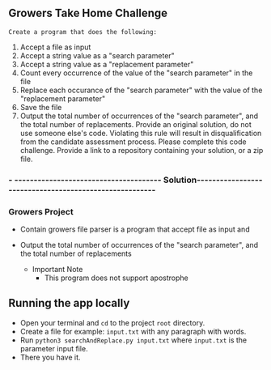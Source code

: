 ## Growers Take Home Challenge
    Create a program that does the following:
1. Accept a file as input
2. Accept a string value as a "search parameter"
3. Accept a string value as a "replacement parameter"
4. Count every occurrence of the value of the "search parameter" in the file
5. Replace each occurance of the "search parameter" with the value of the "replacement parameter"
6. Save the file
7. Output the total number of occurrences of the "search parameter", and the total number of replacements.
Provide an original solution, do not use someone else's code.  Violating this rule will result in disqualification from the candidate assessment process.
Please complete this code challenge.  Provide a link to a repository containing your solution, or a zip file.

### - -------------------------------------- Solution-------------------------------------------------------
### Growers Project
- Contain growers file parser is a program that accept file as input and 
- Output the total number of occurrences of the "search parameter", and the total number of replacements

  - Important Note
    - This program does not support apostrophe
  

## Running the app locally
- Open your terminal and `cd` to the project `root` directory.
- Create a file for example: `input.txt` with any paragraph with words.
- Run `python3 searchAndReplace.py input.txt` where `input.txt` is the parameter input file.
- There you have it.

